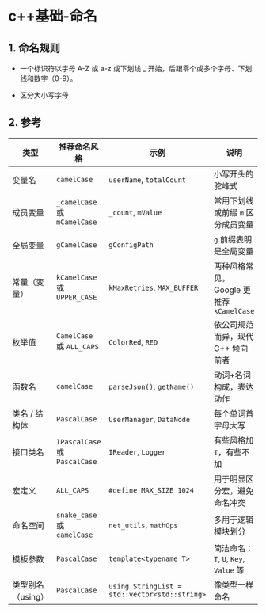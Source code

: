 # c++基础-命名

## 1. 命名规则

- 一个标识符以字母 A-Z 或 a-z 或下划线 _ 开始，后跟零个或多个字母、下划线和数字（0-9）。

- 区分大小写字母

## 2. 参考

| 类型           | 推荐命名风格      | 示例                            | 说明                                        |
|----------------|-------------------|----------------------------------|---------------------------------------------|
| 变量名         | `camelCase`       | `userName`, `totalCount`        | 小写开头的驼峰式                            |
| 成员变量       | `_camelCase` 或 `mCamelCase` | `_count`, `mValue`         | 常用下划线或前缀 `m` 区分成员变量           |
| 全局变量       | `gCamelCase`      | `gConfigPath`                   | `g` 前缀表明是全局变量                      |
| 常量（变量）   | `kCamelCase` 或 `UPPER_CASE` | `kMaxRetries`, `MAX_BUFFER` | 两种风格常见，Google 更推荐 `kCamelCase`   |
| 枚举值         | `CamelCase` 或 `ALL_CAPS` | `ColorRed`, `RED`            | 依公司规范而异，现代 C++ 倾向前者           |
| 函数名         | `camelCase`       | `parseJson()`, `getName()`      | 动词+名词构成，表达动作                     |
| 类名 / 结构体  | `PascalCase`      | `UserManager`, `DataNode`       | 每个单词首字母大写                          |
| 接口类名       | `IPascalCase` 或 `PascalCase` | `IReader`, `Logger`     | 有些风格加 `I`，有些不加                   |
| 宏定义         | `ALL_CAPS`        | `#define MAX_SIZE 1024`         | 用于明显区分宏，避免命名冲突                |
| 命名空间       | `snake_case` 或 `camelCase` | `net_utils`, `mathOps`     | 多用于逻辑模块划分                          |
| 模板参数       | `PascalCase`      | `template<typename T>`          | 简洁命名：`T`, `U`, `Key`, `Value` 等       |
| 类型别名（using）| `PascalCase`     | `using StringList = std::vector<std::string>` | 像类型一样命名             |


